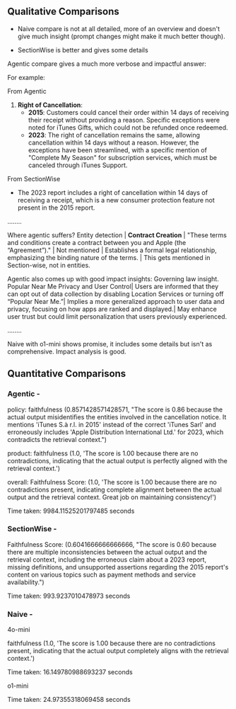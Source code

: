 ## Qualitative Comparisons

- Naive compare is not at all detailed, more of an overview and doesn't give much insight (prompt changes might make it much better though).

- SectionWise is better and gives some details 

Agentic compare gives a much more verbose and impactful answer:

For example:

From Agentic
   1. **Right of Cancellation**:
      - **2015**: Customers could cancel their order within 14 days of receiving their receipt without providing a reason. Specific exceptions were noted for iTunes Gifts, which could not be refunded once redeemed.
      - **2023**: The right of cancellation remains the same, allowing cancellation within 14 days without a reason. However, the exceptions have been streamlined, with a specific mention of "Complete My Season" for subscription services, which must be canceled through iTunes Support.

From SectionWise
   - The 2023 report includes a right of cancellation within 14 days of receiving a receipt, which is a new consumer protection feature not present in the 2015 report.

........

Where agentic suffers? Entity detection
| **Contract Creation** | "These terms and conditions create a contract between you and Apple (the “Agreement”)." | Not mentioned | Establishes a formal legal relationship, emphasizing the binding nature of the terms. |
This gets mentioned in Section-wise, not in entities.

Agentic also comes up with good impact insights:
Governing law insight.
Popular Near Me	Privacy and User Control|	Users are informed that they can opt out of data collection by disabling Location Services or turning off “Popular Near Me.”|	Implies a more generalized approach to user data and privacy, focusing on how apps are ranked and displayed.|	May enhance user trust but could limit personalization that users previously experienced.

........

Naive with o1-mini shows promise, it includes some details but isn't as comprehensive. Impact analysis is good.

## Quantitative Comparisons


### Agentic -

policy: faithfulness (0.8571428571428571, "The score is 0.86 because the actual output misidentifies the entities involved in the cancellation notice. It mentions 'iTunes S.à r.l. in 2015' instead of the correct 'iTunes Sarl' and erroneously includes 'Apple Distribution International Ltd.' for 2023, which contradicts the retrieval context.")

product: faithfulness (1.0, 'The score is 1.00 because there are no contradictions, indicating that the actual output is perfectly aligned with the retrieval context.')

overall: Faithfulness Score: (1.0, 'The score is 1.00 because there are no contradictions present, indicating complete alignment between the actual output and the retrieval context. Great job on maintaining consistency!')

Time taken: 9984.11525201797485 seconds

### SectionWise -

Faithfulness Score: (0.6041666666666666, "The score is 0.60 because there are multiple inconsistencies between the actual output and the retrieval context, including the erroneous claim about a 2023 report, missing definitions, and unsupported assertions regarding the 2015 report's content on various topics such as payment methods and service availability.")

Time taken: 993.9237010478973 seconds

### Naive -

4o-mini

faithfulness (1.0, 'The score is 1.00 because there are no contradictions present, indicating that the actual output completely aligns with the retrieval context.')

Time taken: 16.149780988693237 seconds

o1-mini

Time taken: 24.97355318069458 seconds



